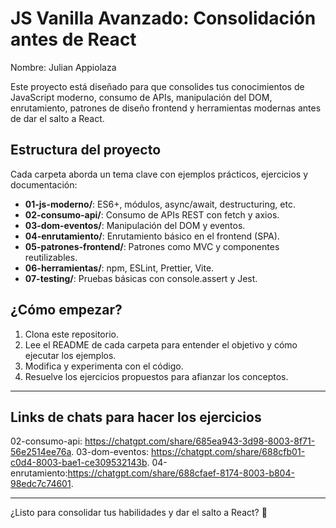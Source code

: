 # JS Vanilla Avanzado: Consolidación antes de React

Nombre: Julian Appiolaza

Este proyecto está diseñado para que consolides tus conocimientos de JavaScript moderno, consumo de APIs, manipulación del DOM, enrutamiento, patrones de diseño frontend y herramientas modernas antes de dar el salto a React.

## Estructura del proyecto

Cada carpeta aborda un tema clave con ejemplos prácticos, ejercicios y documentación:

- **01-js-moderno/**: ES6+, módulos, async/await, destructuring, etc.
- **02-consumo-api/**: Consumo de APIs REST con fetch y axios.
- **03-dom-eventos/**: Manipulación del DOM y eventos.
- **04-enrutamiento/**: Enrutamiento básico en el frontend (SPA).
- **05-patrones-frontend/**: Patrones como MVC y componentes reutilizables.
- **06-herramientas/**: npm, ESLint, Prettier, Vite.
- **07-testing/**: Pruebas básicas con console.assert y Jest.

## ¿Cómo empezar?

1. Clona este repositorio.
2. Lee el README de cada carpeta para entender el objetivo y cómo ejecutar los ejemplos.
3. Modifica y experimenta con el código.
4. Resuelve los ejercicios propuestos para afianzar los conceptos.

---
## Links de chats para hacer los ejercicios

02-consumo-api: https://chatgpt.com/share/685ea943-3d98-8003-8f71-56e2514ee76a.
03-dom-eventos: https://chatgpt.com/share/688cfb01-c0d4-8003-bae1-ce309532143b.
04-enrutamiento:https://chatgpt.com/share/688cfaef-8174-8003-b804-98edc7c74601.


---

¿Listo para consolidar tus habilidades y dar el salto a React? 🚀 
